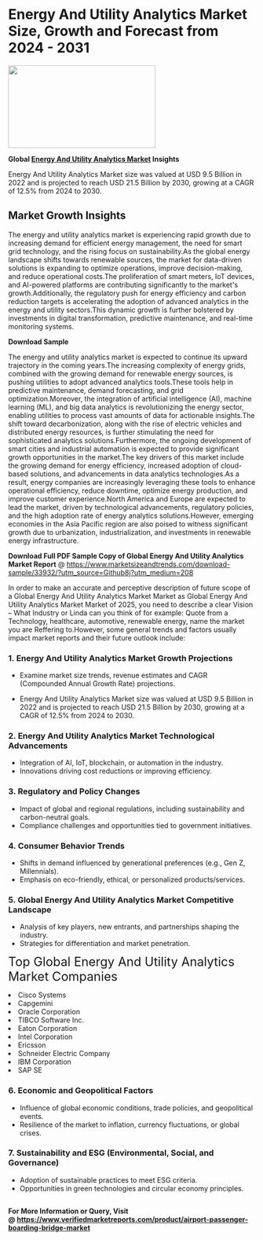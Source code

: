 <H1>Energy And Utility Analytics Market Size, Growth and Forecast from 2024 - 2031</H1><img class="aligncenter size-medium wp-image-584254" src="https://thirdeyenews.in/wp-content/uploads/2024/09/Global-Market-Research-300x168.jpeg" alt="" width="300" height="168" /><p><strong>Global&nbsp;<a href="https://www.marketsizeandtrends.com/download-sample/33932/?utm_source=Github8j?utm_medium=208">Energy And Utility Analytics Market</a> Insights</strong></p><p>Energy And Utility Analytics Market size was valued at USD 9.5 Billion in 2022 and is projected to reach USD 21.5 Billion by 2030, growing at a CAGR of 12.5% from 2024 to 2030.</p><p><h2>Market Growth Insights</h2> <p>The energy and utility analytics market is experiencing rapid growth due to increasing demand for efficient energy management, the need for smart grid technology, and the rising focus on sustainability.As the global energy landscape shifts towards renewable sources, the market for data-driven solutions is expanding to optimize operations, improve decision-making, and reduce operational costs.The proliferation of smart meters, IoT devices, and AI-powered platforms are contributing significantly to the market's growth.Additionally, the regulatory push for energy efficiency and carbon reduction targets is accelerating the adoption of advanced analytics in the energy and utility sectors.This dynamic growth is further bolstered by investments in digital transformation, predictive maintenance, and real-time monitoring systems.</p> <p><strong>Download Sample</strong></p> <p>The energy and utility analytics market is expected to continue its upward trajectory in the coming years.The increasing complexity of energy grids, combined with the growing demand for renewable energy sources, is pushing utilities to adopt advanced analytics tools.These tools help in predictive maintenance, demand forecasting, and grid optimization.Moreover, the integration of artificial intelligence (AI), machine learning (ML), and big data analytics is revolutionizing the energy sector, enabling utilities to process vast amounts of data for actionable insights.The shift toward decarbonization, along with the rise of electric vehicles and distributed energy resources, is further stimulating the need for sophisticated analytics solutions.Furthermore, the ongoing development of smart cities and industrial automation is expected to provide significant growth opportunities in the market.The key drivers of this market include the growing demand for energy efficiency, increased adoption of cloud-based solutions, and advancements in data analytics technologies.As a result, energy companies are increasingly leveraging these tools to enhance operational efficiency, reduce downtime, optimize energy production, and improve customer experience.North America and Europe are expected to lead the market, driven by technological advancements, regulatory policies, and the high adoption rate of energy analytics solutions.However, emerging economies in the Asia Pacific region are also poised to witness significant growth due to urbanization, industrialization, and investments in renewable energy infrastructure.<p><span class=""><strong>Download Full PDF Sample Copy of Global Energy And Utility Analytics Market Report</strong> @ <a href="https://www.marketsizeandtrends.com/download-sample/33932/?utm_source=Github8j?utm_medium=208" target="_blank">https://www.marketsizeandtrends.com/download-sample/33932/?utm_source=Github8j?utm_medium=208</a></span></p><p>In order to make an accurate and perceptive description of future scope of a Global&nbsp;Energy And Utility Analytics Market Market as Global&nbsp;Energy And Utility Analytics Market Market of 2025, you need to describe a clear Vision &ndash; What Industry or Linda can you think of for example: Quote from a Technology, healthcare, automotive, renewable energy, name the market you are Reffering to.However, some general trends and factors usually impact market reports and their future outlook include:</p><h3>1.&nbsp;<strong>Energy And Utility Analytics Market Growth Projections</strong></h3><ul><li>Examine market size trends, revenue estimates and CAGR (Compounded Annual Growth Rate) projections.</li><li><p>Energy And Utility Analytics Market size was valued at USD 9.5 Billion in 2022 and is projected to reach USD 21.5 Billion by 2030, growing at a CAGR of 12.5% from 2024 to 2030.</p></li></ul><h3>2.&nbsp;<strong>Energy And Utility Analytics Market Technological Advancements</strong></h3><ul><li>Integration of AI, IoT, blockchain, or automation in the industry.</li><li>Innovations driving cost reductions or improving efficiency.</li></ul><h3>3.&nbsp;<strong>Regulatory and Policy Changes</strong></h3><ul><li>Impact of global and regional regulations, including sustainability and carbon-neutral goals.</li><li>Compliance challenges and opportunities tied to government initiatives.</li></ul><h3>4.&nbsp;<strong>Consumer Behavior Trends</strong></h3><ul><li>Shifts in demand influenced by generational preferences (e.g., Gen Z, Millennials).</li><li>Emphasis on eco-friendly, ethical, or personalized products/services.</li></ul><h3>5.&nbsp;<strong>Global Energy And Utility Analytics Market Competitive Landscape</strong></h3><ul><li>Analysis of key players, new entrants, and partnerships shaping the industry.</li><li>Strategies for differentiation and market penetration.</li></ul><p data-pm-slice="1 1 []"><span style="color: inherit; font-family: inherit; font-size: 25px;">Top Global Energy And Utility Analytics Market Companies</span></p><div class="" data-test-id=""><p><li>Cisco Systems</li><li> Capgemini</li><li> Oracle Corporation</li><li> TIBCO Software Inc.</li><li> Eaton Corporation</li><li> Intel Corporation</li><li> Ericsson</li><li> Schneider Electric Company</li><li> IBM Corporation</li><li> SAP SE</li></p></div><h3>6.&nbsp;<strong>Economic and Geopolitical Factors</strong></h3><ul><li>Influence of global economic conditions, trade policies, and geopolitical events.</li><li>Resilience of the market to inflation, currency fluctuations, or global crises.</li></ul><h3>7.&nbsp;<strong>Sustainability and ESG (Environmental, Social, and Governance)</strong></h3><ul><li>Adoption of sustainable practices to meet ESG criteria.</li><li>Opportunities in green technologies and circular economy principles.</li></ul><h2><strong style="font-size: 14px;">For More Information or Query, Visit @&nbsp;</strong><a style="background-color: #ffffff; font-size: 14px;" href="https://www.marketsizeandtrends.com/report/energy-and-utility-analytics-market/" target="_blank">https://www.verifiedmarketreports.com/product/airport-passenger-boarding-bridge-market</a></h2>